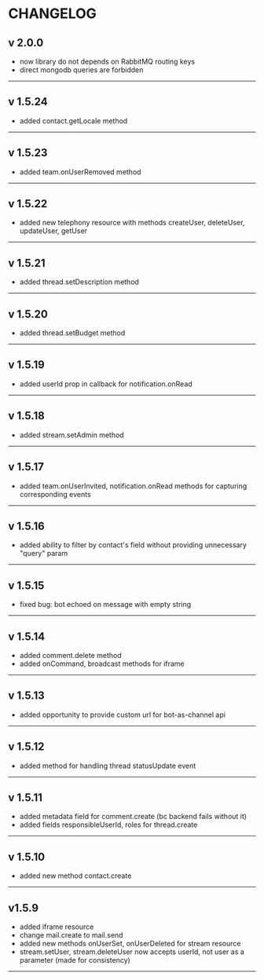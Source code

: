# CHANGELOG
## v 2.0.0
* now library do not depends on RabbitMQ routing keys
* direct mongodb queries are forbidden 

---
## v 1.5.24
* added contact.getLocale method

---
## v 1.5.23
* added team.onUserRemoved method

---
## v 1.5.22
* added new telephony resource with methods createUser, deleteUser, updateUser, getUser

---
## v 1.5.21
* added thread.setDescription method

---
## v 1.5.20
* added thread.setBudget method

---
## v 1.5.19
* added userId prop in callback for notification.onRead

---
## v 1.5.18
* added stream.setAdmin method

---

## v 1.5.17
* added team.onUserInvited, notification.onRead methods for capturing corresponding events

---

## v 1.5.16
* added ability to filter by contact's field without providing unnecessary "query" param

---


## v 1.5.15
* fixed bug: bot echoed on message with empty string

---

## v 1.5.14
* added comment.delete method
* added onCommand, broadcast methods for iframe
---

## v 1.5.13
* added opportunity to provide custom url for bot-as-channel api

---

## v 1.5.12
* added method for handling thread statusUpdate event 

---

## v 1.5.11
* added metadata field for comment.create (bc backend fails without it)
* added fields responsibleUserId, roles for thread.create

---

## v 1.5.10
* added new method contact.create

---
## v1.5.9
* added iframe resource
* change mail.create to mail.send
* added new methods onUserSet, onUserDeleted for stream resource
* stream.setUser, stream.deleteUser now accepts userId, not user as a parameter (made for consistency)
---


